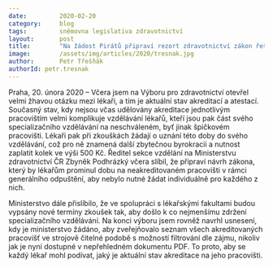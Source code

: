 ```yaml
---
date:         2020-02-20
category:     blog
tags:         sněmovna legislativa zdravotnictví
layout:       post
title:        "Na žádost Pirátů připraví rezort zdravotnictví zákon řešící uznání působení studujících lékařů na neakreditovaných pracovištích"
image:        /assets/img/articles/2020/tresnak.jpg
author:       Petr Třešňák
authorId: petr.tresnak
---
```



Praha, 20. února 2020 – Včera jsem na Výboru pro zdravotnictví otevřel velmi žhavou otázku mezi lékaři, a tím je aktuální stav akreditací a atestací. Současný stav, kdy nejsou včas udělovány akreditace jednotlivým pracovištím velmi komplikuje vzdělávání lékařů, kteří jsou pak část svého specializačního vzdělávání na neschváleném, byť jinak špičkovém pracovišti. Lékaři pak při zkouškách žádají o uznání této doby do svého vzdělávání, což pro ně znamená další zbytečnou byrokracii a nutnost zaplatit kolek ve výši 500 Kč. Ředitel sekce vzdělání na Ministerstvu zdravotnictví ČR Zbyněk Podhrázký včera slíbil, že připraví návrh zákona, který by lékařům prominul dobu na neakreditovaném pracovišti v rámci generálního odpuštění, aby nebylo nutné žádat individuálně pro každého z nich. 


Ministerstvo dále přislíbilo, že ve spolupráci s lékařskými fakultami budou vypsány nové termíny zkoušek tak, aby došlo k co nejmenšímu zdržení specializačního vzdělávání. Na konci výboru jsem rovněž navrhl usnesení, kdy je ministerstvo žádáno, aby zveřejňovalo seznam všech akreditovaných pracovišť ve strojově čitelné podobě s možností filtrování dle zájmu, nikoliv jak je nyní dostupné v nepřehledném dokumentu PDF. To proto, aby se každý lékař mohl podívat, jaký je aktuální stav akreditace na jeho pracovišti. 
